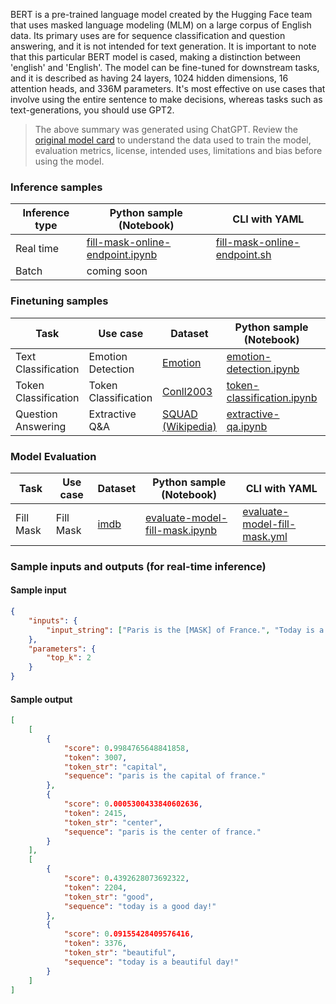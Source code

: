 BERT is a pre-trained language model created by the Hugging Face team that uses masked language modeling (MLM) on a large corpus of English data. Its primary uses are for sequence classification and question answering, and it is not intended for text generation. It is important to note that this particular BERT model is cased, making a distinction between 'english' and 'English'. The model can be fine-tuned for downstream tasks, and it is described as having 24 layers, 1024 hidden dimensions, 16 attention heads, and 336M parameters. It's most effective on use cases that involve using the entire sentence to make decisions, whereas tasks such as text-generations, you should use GPT2.

> The above summary was generated using ChatGPT. Review the [original model card](https://huggingface.co/bert-large-uncased) to understand the data used to train the model, evaluation metrics, license, intended uses, limitations and bias before using the model.

### Inference samples

Inference type|Python sample (Notebook)|CLI with YAML
|--|--|--|
Real time|[fill-mask-online-endpoint.ipynb](https://aka.ms/azureml-infer-online-sdk-fill-mask)|[fill-mask-online-endpoint.sh](https://aka.ms/azureml-infer-online-cli-fill-mask)
Batch | coming soon


### Finetuning samples

Task|Use case|Dataset|Python sample (Notebook)|CLI with YAML
|---|--|--|--|--|
Text Classification|Emotion Detection|[Emotion](https://huggingface.co/datasets/dair-ai/emotion)|[emotion-detection.ipynb](https://aka.ms/azureml-ft-sdk-emotion-detection)|[emotion-detection.sh](https://aka.ms/azureml-ft-cli-emotion-detection)
Token Classification|Token Classification|[Conll2003](https://huggingface.co/datasets/conll2003)|[token-classification.ipynb](https://aka.ms/azureml-ft-sdk-token-classification)|[token-classification.sh](https://aka.ms/azureml-ft-cli-token-classification)
Question Answering|Extractive Q&A|[SQUAD (Wikipedia)](https://huggingface.co/datasets/squad)|[extractive-qa.ipynb](https://aka.ms/azureml-ft-sdk-extractive-qa)|[extractive-qa.sh](https://aka.ms/azureml-ft-cli-extractive-qa)


### Model Evaluation

| Task      | Use case  | Dataset                                      | Python sample (Notebook)                                                     | CLI with YAML                                                              |
|-----------|-----------|----------------------------------------------|------------------------------------------------------------------------------|----------------------------------------------------------------------------|
| Fill Mask | Fill Mask | [imdb](https://huggingface.co/datasets/imdb) | [evaluate-model-fill-mask.ipynb](https://aka.ms/azureml-eval-sdk-fill-mask/) | [evaluate-model-fill-mask.yml](https://aka.ms/azureml-eval-cli-fill-mask/) |


### Sample inputs and outputs (for real-time inference)

#### Sample input
```json
{
    "inputs": {
        "input_string": ["Paris is the [MASK] of France.", "Today is a [MASK] day!"]
    },
    "parameters": {
        "top_k": 2
    }
}
```

#### Sample output
```json
[
    [
        {
            "score": 0.9984765648841858,
            "token": 3007,
            "token_str": "capital",
            "sequence": "paris is the capital of france."
        },
        {
            "score": 0.0005300433840602636,
            "token": 2415,
            "token_str": "center",
            "sequence": "paris is the center of france."
        }
    ],
    [
        {
            "score": 0.4392628073692322,
            "token": 2204,
            "token_str": "good",
            "sequence": "today is a good day!"
        },
        {
            "score": 0.09155428409576416,
            "token": 3376,
            "token_str": "beautiful",
            "sequence": "today is a beautiful day!"
        }
    ]
]
```
